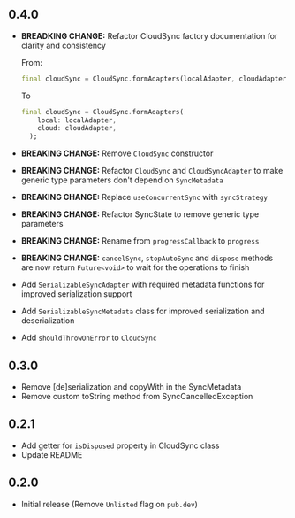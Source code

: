 ## 0.4.0

- **BREADKING CHANGE:** Refactor CloudSync factory documentation for clarity and consistency
  
  From:
  
  ```dart
  final cloudSync = CloudSync.formAdapters(localAdapter, cloudAdapter);
  ```
  
  To
  
  ```dart
  final cloudSync = CloudSync.formAdapters(
      local: localAdapter, 
      cloud: cloudAdapter,
    );
  ```

- **BREAKING CHANGE:** Remove `CloudSync` constructor
- **BREAKING CHANGE:** Refactor `CloudSync` and `CloudSyncAdapter` to make generic type parameters don't depend on `SyncMetadata`
- **BREAKING CHANGE:** Replace `useConcurrentSync` with `syncStrategy`
- **BREAKING CHANGE:** Refactor SyncState to remove generic type parameters
- **BREAKING CHANGE:** Rename from `progressCallback` to `progress`
- **BREAKING CHANGE:** `cancelSync`, `stopAutoSync` and `dispose` methods are now return `Future<void>` to wait for the operations to finish
- Add `SerializableSyncAdapter` with required metadata functions for improved serialization support
- Add `SerializableSyncMetadata` class for improved serialization and deserialization
- Add `shouldThrowOnError` to `CloudSync`

## 0.3.0

- Remove [de]serialization and copyWith in the SyncMetadata
- Remove custom toString method from SyncCancelledException

## 0.2.1

- Add getter for `isDisposed` property in CloudSync class
- Update README

## 0.2.0

- Initial release (Remove `Unlisted` flag on `pub.dev`)
